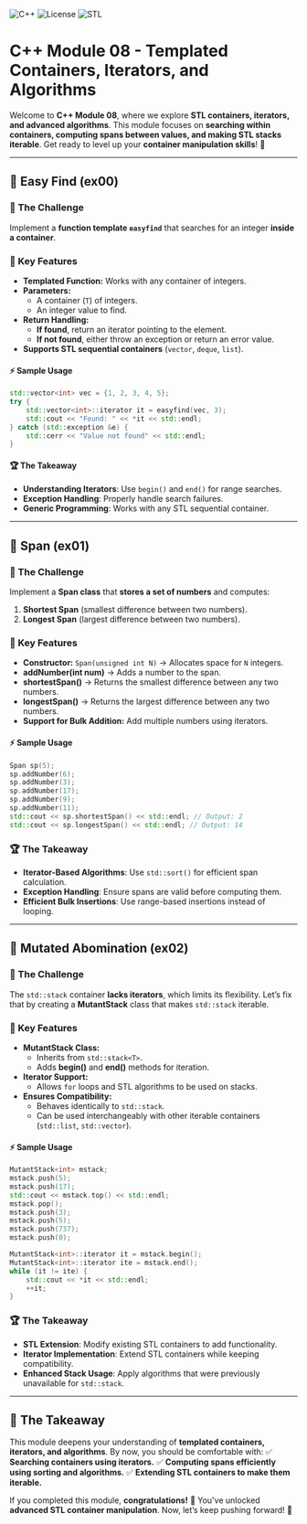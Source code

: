 ![C++](https://img.shields.io/badge/C++-98-blue?logo=cplusplus) ![License](https://img.shields.io/badge/License-Free-red) ![STL](https://img.shields.io/badge/STL-Approved-green)  

# C++ Module 08 - Templated Containers, Iterators, and Algorithms

Welcome to **C++ Module 08**, where we explore **STL containers, iterators, and advanced algorithms**. This module focuses on **searching within containers, computing spans between values, and making STL stacks iterable**. Get ready to level up your **container manipulation skills**! 🚀

---

## 🔎 Easy Find (ex00)

### 🔄 The Challenge
Implement a **function template `easyfind`** that searches for an integer **inside a container**.

### 🔹 Key Features
- **Templated Function:** Works with any container of integers.
- **Parameters:**
  - A container (`T`) of integers.
  - An integer value to find.
- **Return Handling:**
  - **If found**, return an iterator pointing to the element.
  - **If not found**, either throw an exception or return an error value.
- **Supports STL sequential containers** (`vector`, `deque`, `list`).

#### ⚡ Sample Usage
```cpp
std::vector<int> vec = {1, 2, 3, 4, 5};
try {
    std::vector<int>::iterator it = easyfind(vec, 3);
    std::cout << "Found: " << *it << std::endl;
} catch (std::exception &e) {
    std::cerr << "Value not found" << std::endl;
}
```

#### 🏆 The Takeaway
- **Understanding Iterators**: Use `begin()` and `end()` for range searches.
- **Exception Handling**: Properly handle search failures.
- **Generic Programming**: Works with any STL sequential container.

---

## 📏 Span (ex01)

### 📜 The Challenge
Implement a **Span class** that **stores a set of numbers** and computes:
1. **Shortest Span** (smallest difference between two numbers).
2. **Longest Span** (largest difference between two numbers).

### 🔹 Key Features
- **Constructor:** `Span(unsigned int N)` → Allocates space for `N` integers.
- **addNumber(int num)** → Adds a number to the span.
- **shortestSpan()** → Returns the smallest difference between any two numbers.
- **longestSpan()** → Returns the largest difference between any two numbers.
- **Support for Bulk Addition:** Add multiple numbers using iterators.

#### ⚡ Sample Usage
```cpp
Span sp(5);
sp.addNumber(6);
sp.addNumber(3);
sp.addNumber(17);
sp.addNumber(9);
sp.addNumber(11);
std::cout << sp.shortestSpan() << std::endl; // Output: 2
std::cout << sp.longestSpan() << std::endl; // Output: 14
```

### 🏆 The Takeaway
- **Iterator-Based Algorithms**: Use `std::sort()` for efficient span calculation.
- **Exception Handling**: Ensure spans are valid before computing them.
- **Efficient Bulk Insertions**: Use range-based insertions instead of looping.

---

## 🧪 Mutated Abomination (ex02)

### 🤖 The Challenge
The `std::stack` container **lacks iterators**, which limits its flexibility. Let’s fix that by creating a **MutantStack** class that makes `std::stack` iterable.

### 🔹 Key Features
- **MutantStack Class:**
  - Inherits from `std::stack<T>`.
  - Adds **begin()** and **end()** methods for iteration.
- **Iterator Support:**
  - Allows `for` loops and STL algorithms to be used on stacks.
- **Ensures Compatibility:**
  - Behaves identically to `std::stack`.
  - Can be used interchangeably with other iterable containers (`std::list`, `std::vector`).

#### ⚡ Sample Usage
```cpp
MutantStack<int> mstack;
mstack.push(5);
mstack.push(17);
std::cout << mstack.top() << std::endl;
mstack.pop();
mstack.push(3);
mstack.push(5);
mstack.push(737);
mstack.push(0);

MutantStack<int>::iterator it = mstack.begin();
MutantStack<int>::iterator ite = mstack.end();
while (it != ite) {
    std::cout << *it << std::endl;
    ++it;
}
```

### 🏆 The Takeaway
- **STL Extension**: Modify existing STL containers to add functionality.
- **Iterator Implementation**: Extend STL containers while keeping compatibility.
- **Enhanced Stack Usage**: Apply algorithms that were previously unavailable for `std::stack`.

---

## 🎯 The Takeaway
This module deepens your understanding of **templated containers, iterators, and algorithms**. By now, you should be comfortable with:
✅ **Searching containers using iterators.**
✅ **Computing spans efficiently using sorting and algorithms.**
✅ **Extending STL containers to make them iterable.**

If you completed this module, **congratulations!** 🎉 You've unlocked **advanced STL container manipulation**. Now, let’s keep pushing forward! 🚀

